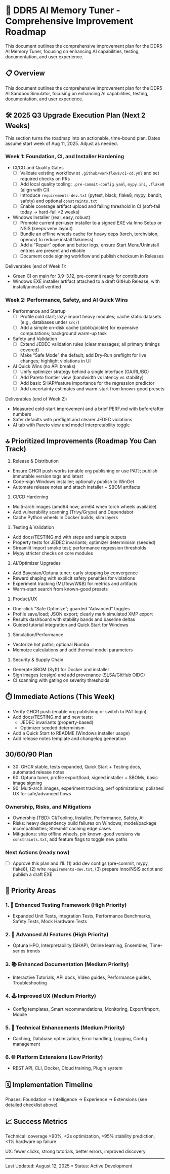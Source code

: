 # 🚀 DDR5 AI Memory Tuner - Comprehensive Improvement Roadmap

This document outlines the comprehensive improvement plan for the DDR5 AI Memory Tuner, focusing on enhancing AI capabilities, testing, documentation, and user experience.

<!-- Content migrated from COMPREHENSIVE_IMPROVEMENT_ROADMAP.md -->

## 📋 Overview

This document outlines the comprehensive improvement plan for the DDR5 AI Sandbox Simulator, focusing on enhancing AI capabilities, testing, documentation, and user experience.

## 🛠️ 2025 Q3 Upgrade Execution Plan (Next 2 Weeks)

This section turns the roadmap into an actionable, time-bound plan. Dates assume start week of Aug 11, 2025. Adjust as needed.

### Week 1: Foundation, CI, and Installer Hardening

- CI/CD and Quality Gates
    - [ ] Validate existing workflow at `.github/workflows/ci-cd.yml` and set required checks on PRs
    - [ ] Add local quality tooling: `.pre-commit-config.yaml`, `mypy.ini`, `.flake8` (align with CI)
    - [ ] Introduce `requirements-dev.txt` (pytest, black, flake8, mypy, bandit, safety) and optional `constraints.txt`
    - [ ] Enable coverage artifact upload and failing threshold in CI (soft-fail today → hard-fail >2 weeks)

- Windows Installer (real, easy, robust)
    - [ ] Promote current per-user installer to a signed EXE via Inno Setup or NSIS (keeps venv layout)
    - [ ] Bundle an offline wheels cache for heavy deps (torch, torchvision, opencv) to reduce install flakiness)
    - [ ] Add a “Repair” option and better logs; ensure Start Menu/Uninstall entries are present and reliable
    - [ ] Document code signing workflow and publish checksum in Releases

Deliverables (end of Week 1):

- Green CI on main for 3.9–3.12, pre-commit ready for contributors
- Windows EXE installer artifact attached to a draft GitHub Release, with install/uninstall verified

### Week 2: Performance, Safety, and AI Quick Wins

- Performance and Startup
    - [ ] Profile cold start; lazy-import heavy modules; cache static datasets (e.g., databases under `src/`)
    - [ ] Add a simple on-disk cache (joblib/pickle) for expensive computations; background warm-up task

- Safety and Validation
    - [ ] Extend JEDEC validation rules (clear messages; all primary timings covered)
    - [ ] Make “Safe Mode” the default; add Dry-Run preflight for live changes; highlight violations in UI

- AI Quick Wins (no API breaks)
    - [ ] Unify optimizer strategy behind a single interface (GA/RL/BO)
    - [ ] Add Pareto frontier view (bandwidth vs latency vs stability)
    - [ ] Add basic SHAP/feature importance for the regression predictor
    - [ ] Add uncertainty estimates and warm-start from known-good presets

Deliverables (end of Week 2):

- Measured cold-start improvement and a brief PERF.md with before/after numbers
- Safer defaults with preflight and clearer JEDEC violations
- AI tab with Pareto view and model interpretability toggle

## 🔝 Prioritized Improvements (Roadmap You Can Track)

1. Release & Distribution

- Ensure GHCR push works (enable org publishing or use PAT); publish immutable version tags and latest
- Code-sign Windows installer; optionally publish to WinGet
- Automate release notes and attach installer + SBOM artifacts

1. CI/CD Hardening

- Multi-arch images (amd64 now; arm64 when torch wheels available)
- Add vulnerability scanning (Trivy/Grype) and Dependabot
- Cache Python wheels in Docker builds; slim layers

1. Testing & Validation

- Add docs/TESTING.md with steps and sample outputs
- Property tests for JEDEC invariants; optimizer determinism (seeded)
- Streamlit import smoke test; performance regression thresholds
- Mypy stricter checks on core modules

1. AI/Optimizer Upgrades

- Add Bayesian/Optuna tuner; early stopping by convergence
- Reward shaping with explicit safety penalties for violations
- Experiment tracking (MLflow/W&B) for metrics and artifacts
- Warm-start search from known-good presets

1. Product/UX

- One-click “Safe Optimize”; guarded “Advanced” toggles
- Profile save/load; JSON export; clearly mark simulated XMP export
- Results dashboard with stability bands and baseline deltas
- Guided tutorial integration and Quick Start for Windows

1. Simulation/Performance

- Vectorize hot paths; optional Numba
- Memoize calculations and add thermal model parameters

1. Security & Supply Chain

- Generate SBOM (Syft) for Docker and installer
- Sign images (cosign) and add provenance (SLSA/GitHub OIDC)
- CI scanning with gating on severity thresholds

## ⏱️ Immediate Actions (This Week)

- Verify GHCR push (enable org publishing or switch to PAT login)
- Add docs/TESTING.md and new tests:
    - JEDEC invariants (property-based)
    - Optimizer seeded determinism
- Add a Quick Start to README (Windows installer usage)
- Add release notes template and changelog generation

## 30/60/90 Plan

- 30: GHCR stable, tests expanded, Quick Start + Testing docs, automated release notes
- 60: Optuna tuner, profile export/load, signed installer + SBOMs, basic image signing
- 90: Multi-arch images, experiment tracking, perf optimizations, polished UX for safe/advanced flows

### Ownership, Risks, and Mitigations

- Ownership (TBD): CI/Tooling, Installer, Performance, Safety, AI
- Risks: heavy dependency build failures on Windows; model/package incompatibilities; Streamlit caching edge cases
- Mitigations: ship offline wheels, pin known-good versions via `constraints.txt`, add feature flags to toggle new paths

### Next Actions (ready now)

- [ ] Approve this plan and I’ll: (1) add dev configs (pre-commit, mypy, flake8), (2) wire `requirements-dev.txt`, (3) prepare Inno/NSIS script and publish a draft EXE

## 🎯 Priority Areas

### 1. 🧪 Enhanced Testing Framework (High Priority)

- Expanded Unit Tests, Integration Tests, Performance Benchmarks, Safety Tests, Mock Hardware Tests

### 2. 🧠 Advanced AI Features (High Priority)

- Optuna HPO, Interpretability (SHAP), Online learning, Ensembles, Time-series trends

### 3. 📚 Enhanced Documentation (Medium Priority)

- Interactive Tutorials, API docs, Video guides, Performance guides, Troubleshooting

### 4. 🕹️ Improved UX (Medium Priority)

- Config templates, Smart recommendations, Monitoring, Export/Import, Mobile

### 5. 🔧 Technical Enhancements (Medium Priority)

- Caching, Database optimization, Error handling, Logging, Config management

### 6. 🌐 Platform Extensions (Low Priority)

- REST API, CLI, Docker, Cloud training, Plugin system

## 🗓️ Implementation Timeline

Phases: Foundation → Intelligence → Experience → Extensions (see detailed checklist above)

## 📈 Success Metrics

Technical: coverage >90%, <2s optimization, >95% stability prediction, <1% hardware op failure

UX: fewer clicks, strong tutorials, better errors, improved discovery

---

Last Updated: August 12, 2025 • Status: Active Development
